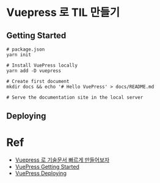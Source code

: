 # Vuepress 로 TIL 만들기
## Getting Started
```
# package.json
yarn init

# Install VuePress locally
yarn add -D vuepress

# Create first document
mkdir docs && echo '# Hello VuePress' > docs/README.md

# Serve the documentation site in the local server
```

## Deploying


# Ref
- [Vuepress 로 기술문서 빠르게 만들어보자](https://limdongjin.github.io/vuejs/vuepress/#table-of-contents)
- [VuePress Getting Started](https://vuepress.vuejs.org/guide/getting-started.html#manual-installation)
- [VuePress Deploying](https://vuepress.vuejs.org/guide/deploy.html)